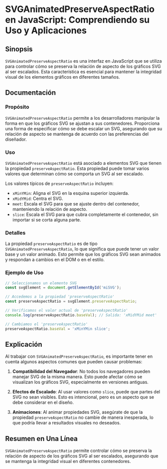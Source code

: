 <!--
Meta Description: # SVGAnimatedPreserveAspectRatio en JavaScript: Comprendiendo su Uso y Aplicaciones ## Sinopsis `SVGAnimatedPreserveAspectRatio` es una interfaz en Ja...
Meta Keywords: que, svg, preserveaspectratio, los, svganimatedpreserveaspectratio
-->

# SVGAnimatedPreserveAspectRatio en JavaScript: Comprendiendo su Uso y Aplicaciones

## Sinopsis
`SVGAnimatedPreserveAspectRatio` es una interfaz en JavaScript que se utiliza para controlar cómo se preserva la relación de aspecto de los gráficos SVG al ser escalados. Esta característica es esencial para mantener la integridad visual de los elementos gráficos en diferentes tamaños.

## Documentación
### Propósito
`SVGAnimatedPreserveAspectRatio` permite a los desarrolladores manipular la forma en que los gráficos SVG se ajustan a sus contenedores. Proporciona una forma de especificar cómo se debe escalar un SVG, asegurando que su relación de aspecto se mantenga de acuerdo con las preferencias del diseñador.

### Uso
`SVGAnimatedPreserveAspectRatio` está asociado a elementos SVG que tienen la propiedad `preserveAspectRatio`. Esta propiedad puede tomar varios valores que determinan cómo se comporta un SVG al ser escalado.

Los valores típicos de `preserveAspectRatio` incluyen:
- `xMinYMin`: Aligna el SVG en la esquina superior izquierda.
- `xMidYMid`: Centra el SVG.
- `meet`: Escala el SVG para que se ajuste dentro del contenedor, manteniendo la relación de aspecto.
- `slice`: Escala el SVG para que cubra completamente el contenedor, sin importar si se corta alguna parte.

### Detalles
La propiedad `preserveAspectRatio` es de tipo `SVGAnimatedPreserveAspectRatio`, lo que significa que puede tener un valor base y un valor animado. Esto permite que los gráficos SVG sean animados y respondan a cambios en el DOM o en el estilo.

### Ejemplo de Uso
```javascript
// Seleccionamos un elemento SVG
const svgElement = document.getElementById('miSVG');

// Accedemos a la propiedad 'preserveAspectRatio'
const preserveAspectRatio = svgElement.preserveAspectRatio;

// Verificamos el valor actual de 'preserveAspectRatio'
console.log(preserveAspectRatio.baseVal); // Salida: 'xMidYMid meet'

// Cambiamos el 'preserveAspectRatio'
preserveAspectRatio.baseVal = 'xMinYMin slice';
```

## Explicación
Al trabajar con `SVGAnimatedPreserveAspectRatio`, es importante tener en cuenta algunos aspectos comunes que pueden causar problemas:

1. **Compatibilidad del Navegador**: No todos los navegadores pueden manejar SVG de la misma manera. Esto puede afectar cómo se visualizan los gráficos SVG, especialmente en versiones antiguas.

2. **Efectos de Escalado**: Al usar valores como `slice`, puede que partes del SVG no sean visibles. Esto es intencional, pero es un aspecto que se debe considerar en el diseño.

3. **Animaciones**: Al animar propiedades SVG, asegúrate de que la propiedad `preserveAspectRatio` no cambie de manera inesperada, lo que podría llevar a resultados visuales no deseados.

## Resumen en Una Línea
`SVGAnimatedPreserveAspectRatio` permite controlar cómo se preserva la relación de aspecto de los gráficos SVG al ser escalados, asegurando que se mantenga la integridad visual en diferentes contenedores.